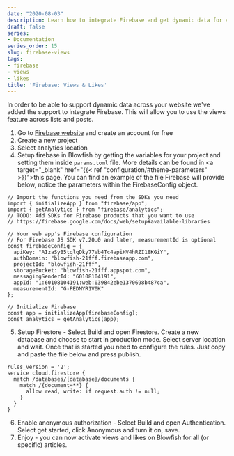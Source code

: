 ```yaml
---
date: "2020-08-03"
description: Learn how to integrate Firebase and get dynamic data for views and likes.
draft: false
series:
- Documentation
series_order: 15
slug: firebase-views
tags:
- firebase
- views
- likes
title: 'Firebase: Views & Likes'
---
```


In order to be able to support dynamic data across your website we've added the support to integrate Firebase. This will allow you to use the views feature across lists and posts. 

1. Go to <a target="_blank" href="https://firebase.com">Firebase website</a> and create an account for free
2. Create a new project
3. Select analytics location
4. Setup firebase in Blowfish by getting the variables for your project and setting them inside `params.toml` file. More details can be found in <a target="_blank" href="{{< ref "configuration/#theme-parameters" >}}">this page</a>. You can find an example of the file Firebase will provide below, notice the parameters within the FirebaseConfig object.

```
// Import the functions you need from the SDKs you need
import { initializeApp } from "firebase/app";
import { getAnalytics } from "firebase/analytics";
// TODO: Add SDKs for Firebase products that you want to use
// https://firebase.google.com/docs/web/setup#available-libraries

// Your web app's Firebase configuration
// For Firebase JS SDK v7.20.0 and later, measurementId is optional
const firebaseConfig = {
  apiKey: "AIzaSyB5tqlqDky77Vb4Tc4apiHV4hRZI18KGiY",
  authDomain: "blowfish-21fff.firebaseapp.com",
  projectId: "blowfish-21fff",
  storageBucket: "blowfish-21fff.appspot.com",
  messagingSenderId: "60108104191",
  appId: "1:60108104191:web:039842ebe1370698b487ca",
  measurementId: "G-PEDMYR1V0K"
};

// Initialize Firebase
const app = initializeApp(firebaseConfig);
const analytics = getAnalytics(app);
```

5. Setup Firestore - Select Build and open Firestore. Create a new database and choose to start in production mode. Select server location and wait. Once that is started you need to configure the rules. Just copy and paste the file below and press publish.
```
rules_version = '2';
service cloud.firestore {
  match /databases/{database}/documents {
    match /{document=**} {
      allow read, write: if request.auth != null;
    }
  }
}
```
6. Enable anonymous authorization - Select Build and open Authentication. Select get started, click Anonymous and turn it on, save.
7. Enjoy - you can now activate views and likes on Blowfish for all (or specific) articles.
